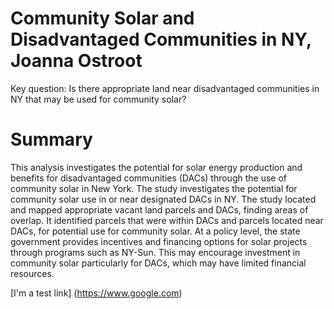 # Community Solar and Disadvantaged Communities in NY, Joanna Ostroot
Key question: Is there appropriate land near disadvantaged communities in NY that may be used for community solar?

# Summary

This analysis investigates the potential for solar energy production and benefits for disadvantaged communities (DACs) through the use of community solar in New York. The study investigates the potential for community solar use in or near designated DACs in NY. The study located and mapped appropriate vacant land parcels and DACs, finding areas of overlap. It identified parcels that were within DACs and parcels located near DACs, for potential use for community solar. At a policy level, the state government provides incentives and financing options for solar projects through programs such as NY-Sun. This may encourage investment in community solar particularly for DACs, which may have limited financial resources.

[I'm a test link] (https://www.google.com)
